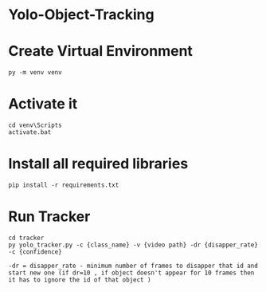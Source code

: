 # Yolo-Object-Tracking

# Create Virtual Environment
	py -m venv venv
# Activate it
	cd venv\Scripts
	activate.bat

# Install all required libraries
	pip install -r requirements.txt

# Run Tracker
	cd tracker
	py yolo_tracker.py -c {class_name} -v {video path} -dr {disapper_rate} -c {confidence}

	-dr = disapper_rate - minimum number of frames to disapper that id and start new one (if dr=10 , if object doesn't appear for 10 frames then it has to ignore the id of that object )
